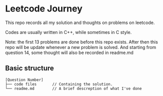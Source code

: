# Leetcode Journey

This repo records all my solution and thoughts on problems on leetcode.

Codes are usually written in C++, while sometimes in C style.

Note: the first 13 problems are done before this repo exists. After then this repo will be update whenever a new problem is solved.
And starting from question 14, some thought will also be recorded in readme.md

## Basic structure

```
[Question Number]
├── code files       // Containing the solution.
└── readme.md        // A brief descreption of what I've done
```